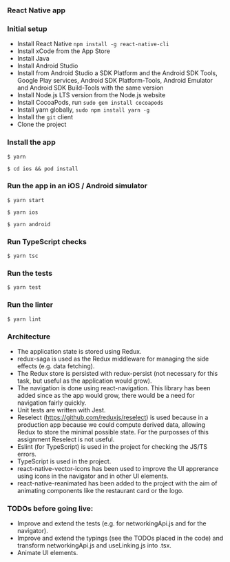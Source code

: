 ### React Native app

### Initial setup

- Install React Native `npm install -g react-native-cli`
- Install xCode from the App Store
- Install Java
- Install Android Studio
- Install from Android Studio a SDK Platform and the Android SDK Tools, Google Play services, Android SDK Platform-Tools, Android Emulator and Android SDK Build-Tools with the same version
- Install Node.js LTS version from the Node.js website
- Install CocoaPods, run `sudo gem install cocoapods`
- Install yarn globally, `sudo npm install yarn -g`
- Install the `git` client
- Clone the project


### Install the app

`$ yarn`

`$ cd ios && pod install`

### Run the app in an iOS / Android simulator

`$ yarn start`

`$ yarn ios`

`$ yarn android`

### Run TypeScript checks

`$ yarn tsc`

### Run the tests

`$ yarn test`

### Run the linter

`$ yarn lint`

### Architecture

- The application state is stored using Redux.
- redux-saga is used as the Redux middleware for managing the side effects (e.g. data fetching).
- The Redux store is persisted with redux-persist (not necessary for this task, but useful as the application would grow).
- The navigation is done using react-navigation. This library has been added since as the app would grow, there would be a need for navigation fairly quickly.
- Unit tests are written with Jest.
- Reselect (https://github.com/reduxjs/reselect) is used because in a production app because we could compute derived data, allowing Redux to store the minimal possible state. For the purposses of this assignment Reselect is not useful.
- Eslint (for TypeScript) is used in the project for checking the JS/TS errors.
- TypeScript is used in the project.
- react-native-vector-icons has been used to improve the UI apprerance using icons in the navigator and in other UI elements.
- react-native-reanimated has been added to the project with the aim of animating components like the restaurant card or the logo.

### TODOs before going live:
- Improve and extend the tests (e.g. for networkingApi.js and for the navigator).
- Improve and extend the typings (see the TODOs placed in the code) and transform networkingApi.js and useLinking.js into .tsx.
- Animate UI elements.